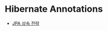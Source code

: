 # Hibernate Annotations

- [JPA 상속 전략](https://github.com/gmoon92/toy/blob/master/spring-jpa/hibernate-annotation/doc/inheritance.md)
